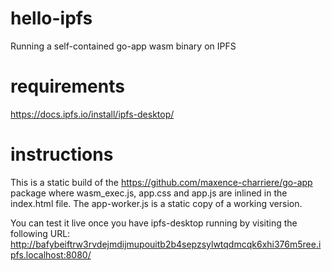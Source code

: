 # hello-ipfs
Running a self-contained go-app wasm binary on IPFS

# requirements
https://docs.ipfs.io/install/ipfs-desktop/

# instructions

This is a static build of the https://github.com/maxence-charriere/go-app package where wasm_exec.js, app.css and app.js are inlined in the index.html file.
The app-worker.js is a static copy of a working version.

You can test it live once you have ipfs-desktop running by visiting the following URL:
http://bafybeiftrw3rvdejmdijmupouitb2b4sepzsylwtqdmcqk6xhi376m5ree.ipfs.localhost:8080/
